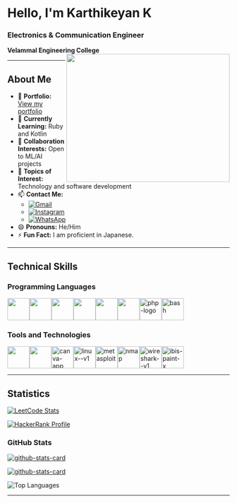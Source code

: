 # Hello, I'm Karthikeyan K

### Electronics & Communication Engineer
**Velammal Engineering College**
<img align="right" width="370" height="290" src="https://i.pinimg.com/originals/47/f0/34/47f0342cec72b800463bf003eac1257e.gif">

---

## About Me
- 🔭 **Portfolio:** [View my portfolio](https://your-portfolio-url.web.app/)                                                 
- 🌱 **Currently Learning:** Ruby and Kotlin 
- 👯 **Collaboration Interests:** Open to ML/AI projects
- 💬 **Topics of Interest:** Technology and software development
- 📫 **Contact Me:**
  - [![Gmail](https://img.shields.io/badge/Gmail-D14836?style=for-the-badge&logo=gmail&logoColor=white)](mailto:Karthikeyan02116k@gmail.com)
  - [![Instagram](https://img.shields.io/badge/Instagram-E4405F?style=for-the-badge&logo=instagram&logoColor=white)](https://instagram.com/itz_karthi_k_)
  - [![WhatsApp](https://img.shields.io/badge/WhatsApp-25D366?style=for-the-badge&logo=whatsapp&logoColor=white)](https://wa.me/918122402564)
- 😄 **Pronouns:** He/Him
- ⚡ **Fun Fact:** I am proficient in Japanese.

---

## Technical Skills
### Programming Languages
<img height="50" width="50" src="https://img.icons8.com/color/48/000000/python.png" /><img height="50" width="50" src="https://img.icons8.com/color/48/000000/java-coffee-cup-logo.png" /><img height="50" width="50" src="https://img.icons8.com/color/48/000000/c-plus-plus-logo.png" /><img height="50" width="50" src="https://img.icons8.com/color/48/000000/html-5.png" /><img height="50" width="50" src="https://img.icons8.com/color/48/000000/css3.png" /><img height="50" width="50" src="https://img.icons8.com/color/48/000000/javascript.png"/><img width="50" height="50" src="https://img.icons8.com/officel/80/php-logo.png" alt="php-logo"/><img width="50" height="50" src="https://img.icons8.com/plasticine/100/bash.png" alt="bash"/>

### Tools and Technologies
<img height="50" width="50" src="https://img.icons8.com/color/48/000000/visual-studio-code-2019.png"/><img height="50" width="50" src="https://img.icons8.com/dusk/64/000000/anaconda.png"/><img width="50" height="50" src="https://img.icons8.com/fluency/48/canva-app.png" alt="canva-app"/><img width="50" height="50" src="https://img.icons8.com/color/48/linux--v1.png" alt="linux--v1"/><img width="50" height="50" src="https://img.icons8.com/fluency/48/metasploit.png" alt="metasploit"/><img width="50" height="50" src="https://img.icons8.com/color/48/nmap.png" alt="nmap"/><img width="50" height="50" src="https://img.icons8.com/nolan/64/wireshark--v1.png" alt="wireshark--v1"/><img width="50" height="50" src="https://img.icons8.com/color/48/ibis-paint-x.png" alt="ibis-paint-x"/>

---

## Statistics

[![LeetCode Stats](https://leetcard.jacoblin.cool/5ncMbbzMUz?theme=dark&font=Battambang)](https://leetcode.com/5ncMbbzMUz)

[![HackerRank Profile](https://img.shields.io/badge/HackerRank-2EC866?style=for-the-badge&logo=HackerRank&logoColor=white)](https://www.hackerrank.com/karthikeyan_K_)

### GitHub Stats
[![github-stats-card](https://kasroudra-stats-card.onrender.com/user?user=karthi-keyank&layout=compact&theme=dark)](https://github.com/KasRoudra/github-stats-card)

[![github-stats-card](https://kasroudra-stats-card.onrender.com/lang?user=karthi-keyank&layout=compact&type=donut&theme=gruvbox_light)](https://github.com/KasRoudra/github-stats-card)

![Top Languages](https://github-readme-stats.vercel.app/api/top-langs/?username=karthi-keyank&theme=blue-green)

---
